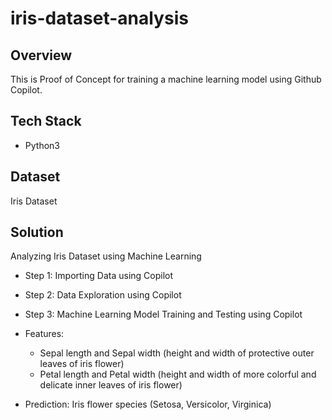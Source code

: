 # iris-dataset-analysis

## Overview 

This is Proof of Concept for training a machine learning model using Github Copilot. 

## Tech Stack

- Python3

## Dataset

Iris Dataset

## Solution

Analyzing Iris Dataset using Machine Learning
  - Step 1: Importing Data using Copilot
  - Step 2: Data Exploration using Copilot
  - Step 3: Machine Learning Model Training and Testing using Copilot  

- Features: 
  - Sepal length and Sepal width (height and width of protective outer leaves of iris flower)
  - Petal length and Petal width (height and width of more colorful and delicate inner leaves of iris flower)
 
- Prediction: Iris flower species (Setosa, Versicolor, Virginica)

